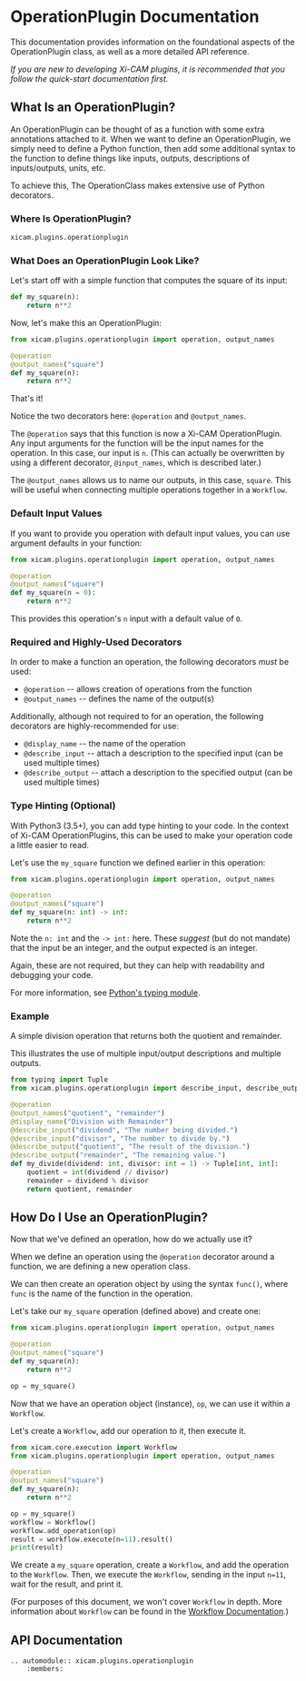# OperationPlugin Documentation

This documentation provides information on the foundational aspects
of the OperationPlugin class, as well as a more detailed API reference.

*If you are new to developing Xi-CAM plugins,
it is recommended that you follow the quick-start documentation first.*

## What Is an OperationPlugin?

An OperationPlugin can be thought of as a function with some extra annotations
attached to it.
When we want to define an OperationPlugin, we simply need to define a Python
function, then add some additional syntax to the function to define things like
inputs, outputs, descriptions of inputs/outputs, units, etc.

To achieve this, The OperationClass makes extensive use of Python decorators.

### Where Is OperationPlugin?

```python
xicam.plugins.operationplugin
```

### What Does an OperationPlugin Look Like?

Let's start off with a simple function that computes the square of its input:

```python
def my_square(n):
    return n**2
```

Now, let's make this an OperationPlugin:

```python
from xicam.plugins.operationplugin import operation, output_names

@operation
@output_names("square")
def my_square(n):
    return n**2
```

That's it!

Notice the two decorators here: `@operation` and `@output_names`.

The `@operation` says that this function is now a Xi-CAM OperationPlugin.
Any input arguments for the function will be the input names for the operation.
In this case, our input is `n`. (This can actually be overwritten by using a
different decorator, `@input_names`, which is described later.)

The `@output_names` allows us to name our outputs, in this case, `square`.
This will be useful when connecting multiple operations together in a `Workflow`.

### Default Input Values

If you want to provide you operation with default input values,
you can use argument defaults in your function:

```python
from xicam.plugins.operationplugin import operation, output_names

@operation
@output_names("square")
def my_square(n = 0):
    return n**2
```

This provides this operation's `n` input with a default value of `0`.

### Required and Highly-Used Decorators

In order to make a function an operation,
the following decorators *must* be used:
* `@operation` -- allows creation of operations from the function
* `@output_names` -- defines the name of the output(s)

Additionally, although not required to for an operation,
the following decorators are highly-recommended for use:
* `@display_name` -- the name of the operation
* `@describe_input` -- attach a description to the specified input (can be used multiple times)
* `@describe_output` -- attach a description to the specified output (can be used multiple times)

### Type Hinting (Optional)

With Python3 (3.5+), you can add type hinting to your code.
In the context of Xi-CAM OperationPlugins, this can be used to make your operation code
a little easier to read.

Let's use the `my_square` function we defined earlier in this operation:

```python
from xicam.plugins.operationplugin import operation, output_names

@operation
@output_names("square")
def my_square(n: int) -> int:
    return n**2
```

Note the `n: int` and the `-> int:` here. These *suggest* (but do not mandate) that
the input be an integer, and the output expected is an integer.

Again, these are not required, but they can help with readability and debugging your code.

For more information, see [Python's typing module](https://docs.python.org/3/library/typing.html).

### Example

A simple division operation that returns both the quotient and remainder.

This illustrates the use of multiple input/output descriptions and multiple outputs.

```python
from typing import Tuple
from xicam.plugins.operationplugin import describe_input, describe_output, display_name, operation, output_names

@operation
@output_names("quotient", "remainder")
@display_name("Division with Remainder")
@describe_input("dividend", "The number being divided.")
@describe_input("divisor", "The number to divide by.")
@describe_output("quotient", "The result of the division.")
@describe_output("remainder", "The remaining value.")
def my_divide(dividend: int, divisor: int = 1) -> Tuple[int, int]:
    quotient = int(dividend // divisor)
    remainder = dividend % divisor
    return quotient, remainder
```

## How Do I Use an OperationPlugin?

Now that we've defined an operation, how do we actually use it?

When we define an operation using the `@operation` decorator around a function,
we are defining a new operation class.

We can then create an operation object by using the syntax `func()`,
where `func` is the name of the function in the operation.

Let's take our `my_square` operation (defined above) and create one:

```python
from xicam.plugins.operationplugin import operation, output_names

@operation
@output_names("square")
def my_square(n):
    return n**2

op = my_square()
```

Now that we have an operation object (instance), `op`,
we can use it within a `Workflow`.

Let's create a `Workflow`, add our operation to it, then execute it.

```python
from xicam.core.execution import Workflow
from xicam.plugins.operationplugin import operation, output_names

@operation
@output_names("square")
def my_square(n):
    return n**2

op = my_square()
workflow = Workflow()
workflow.add_operation(op)
result = workflow.execute(n=11).result()
print(result)
```

We create a `my_square` operation, create a `Workflow`, and add the operation to the `Workflow`.
Then, we execute the `Workflow`, sending in the input `n=11`, wait for the result, and print it.

(For purposes of this document, we won't cover `Workflow` in depth.
More information about `Workflow` can be found in the [Workflow Documentation](workflow.md).)

## API Documentation

```eval_rst
.. automodule:: xicam.plugins.operationplugin
    :members:
```
